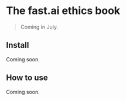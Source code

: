 # The fast.ai ethics book
> Coming in July.


## Install

Coming soon.

## How to use

Coming soon.
